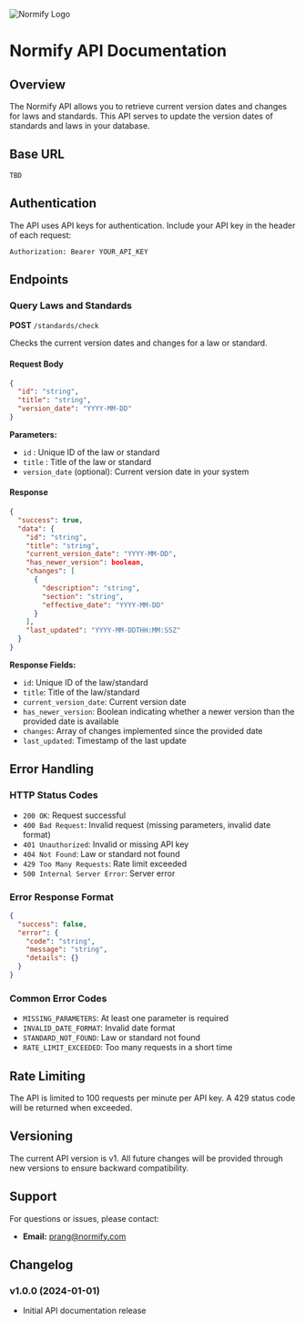 ![Normify Logo](https://normify.me/wp-content/uploads/2024/07/normify_logo.png.webp)

# Normify API Documentation

## Overview

The Normify API allows you to retrieve current version dates and changes for laws and standards. This API serves to update the version dates of standards and laws in your database.

## Base URL

```
TBD
```

## Authentication

The API uses API keys for authentication. Include your API key in the header of each request:

```
Authorization: Bearer YOUR_API_KEY
```

## Endpoints

### Query Laws and Standards

**POST** `/standards/check`

Checks the current version dates and changes for a law or standard.

#### Request Body

```json
{
  "id": "string",
  "title": "string", 
  "version_date": "YYYY-MM-DD"
}
```

**Parameters:**
- `id` : Unique ID of the law or standard
- `title` : Title of the law or standard
- `version_date` (optional): Current version date in your system

#### Response

```json
{
  "success": true,
  "data": {
    "id": "string",
    "title": "string",
    "current_version_date": "YYYY-MM-DD",
    "has_newer_version": boolean,
    "changes": [
      {
        "description": "string",
        "section": "string",
        "effective_date": "YYYY-MM-DD"
      }
    ],
    "last_updated": "YYYY-MM-DDTHH:MM:SSZ"
  }
}
```

**Response Fields:**
- `id`: Unique ID of the law/standard
- `title`: Title of the law/standard
- `current_version_date`: Current version date
- `has_newer_version`: Boolean indicating whether a newer version than the provided date is available
- `changes`: Array of changes implemented since the provided date
- `last_updated`: Timestamp of the last update

<!-- #### Change Types

The API supports various change types:

- `ADDITION`: New sections or provisions added
- `MODIFICATION`: Existing provisions modified
- `DELETION`: Provisions removed
- `CLARIFICATION`: Clarifications or specifications
- `REORGANIZATION`: Restructuring of sections -->

<!-- ## Examples

### Example 1: Query with ID

**Request:**
```bash
curl -X POST https://api.normify.com/v1/standards/check \
  -H "Authorization: Bearer YOUR_API_KEY" \
  -H "Content-Type: application/json" \
  -d '{
    "id": "DIN_EN_ISO_9001_2015",
    "version_date": "2023-01-15"
  }'
```

**Response:**
```json
{
  "success": true,
  "data": {
    "id": "DIN_EN_ISO_9001_2015",
    "title": "DIN EN ISO 9001:2015 - Quality Management Systems",
    "current_version_date": "2023-12-01",
    "has_newer_version": true,
    "changes": [
      {
        "change_type": "MODIFICATION",
        "description": "Update of quality management requirements",
        "section": "Chapter 8.1",
        "effective_date": "2023-12-01"
      },
      {
        "change_type": "ADDITION",
        "description": "New requirements for digital documentation",
        "section": "Chapter 7.5",
        "effective_date": "2023-12-01"
      }
    ],
    "last_updated": "2023-12-01T10:30:00Z"
  }
}
```

### Example 2: Query with Title

**Request:**
```bash
curl -X POST https://api.normify.com/v1/standards/check \
  -H "Authorization: Bearer YOUR_API_KEY" \
  -H "Content-Type: application/json" \
  -d '{
    "title": "General Data Protection Regulation",
    "version_date": "2022-06-01"
  }'
```

**Response:**
```json
{
  "success": true,
  "data": {
    "id": "EU_2016_679",
    "title": "General Data Protection Regulation (GDPR)",
    "current_version_date": "2022-06-01",
    "has_newer_version": false,
    "changes": [],
    "last_updated": "2022-06-01T00:00:00Z"
  }
}
``` -->

## Error Handling

### HTTP Status Codes

- `200 OK`: Request successful
- `400 Bad Request`: Invalid request (missing parameters, invalid date format)
- `401 Unauthorized`: Invalid or missing API key
- `404 Not Found`: Law or standard not found
- `429 Too Many Requests`: Rate limit exceeded
- `500 Internal Server Error`: Server error

### Error Response Format

```json
{
  "success": false,
  "error": {
    "code": "string",
    "message": "string",
    "details": {}
  }
}
```

### Common Error Codes

- `MISSING_PARAMETERS`: At least one parameter is required
- `INVALID_DATE_FORMAT`: Invalid date format
- `STANDARD_NOT_FOUND`: Law or standard not found
- `RATE_LIMIT_EXCEEDED`: Too many requests in a short time

## Rate Limiting

The API is limited to 100 requests per minute per API key. A 429 status code will be returned when exceeded.

## Versioning

The current API version is v1. All future changes will be provided through new versions to ensure backward compatibility.

## Support

For questions or issues, please contact:

- **Email:** prang@normify.com

## Changelog

### v1.0.0 (2024-01-01)
- Initial API documentation release